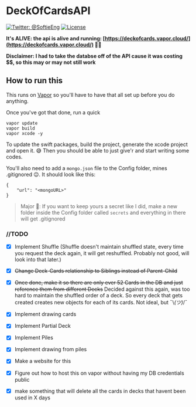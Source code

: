 # DeckOfCardsAPI

[![Twitter: @SoftieEng](https://img.shields.io/badge/contact-@SoftieEng-blue.svg?style=flat)](https://twitter.com/softieeng)
[![License](https://img.shields.io/badge/license-BSD-green.svg?style=flat)](https://github.com/harkmall/MHSegmentedControl/blob/master/LICENSE)

**It's ALIVE: the api is alive and running: [https://deckofcards.vapor.cloud/](https://deckofcards.vapor.cloud/) 🤘🏻**

**Disclaimer: I had to take the databse off of the API cause it was costing $$, so this may or may not still work**

## How to run this

This runs on [Vapor](https://github.com/vapor/vapor) so you'll have to have that all set up before you do anything.

Once you've got that done, run a quick

```
vapor update
vapor build
vapor xcode -y
```

To update the swift packages, build the project, generate the xcode project and open it. 😅 Then you should be able to just give'r and start writing some codes.

You'll also need to add a `mongo.json` file to the Config folder, mines .gitignored 😉. It should look like this:

```
{
    "url": "<mongoURL>"
}
```

> Major 🔑: If you want to keep yours a secret like I did, make a new folder inside the Config folder called `secrets` and everything in there will get .gitignored

### //TODO

* [x] Implement Shuffle (Shuffle doesn't maintain shuffled state, every time you request the deck again, it will get reshuffled. Probably not good, will look into that later.)

* [x] ~~Change Deck-Cards relationship to Siblings instead of Parent-Child~~

* [x] ~~Once done, make it so there are only ever 52 Cards in the DB and just reference them from different Decks~~
      Decided against this again, was too hard to maintain the shuffled order of a deck. So every deck that gets created creates new objects for each of its cards. Not ideal, but ¯\\_(ツ)_/¯
* [x] Implement drawing cards
* [x] Implement Partial Deck
* [x] Implement Piles
* [x] Implement drawing from piles
* [x] Make a website for this
* [x] Figure out how to host this on vapor without having my DB credentials public
* [x] make something that will delete all the cards in decks that havent been used in X days
